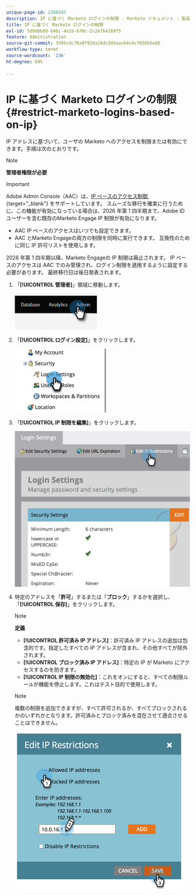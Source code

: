 ```yaml
---
unique-page-id: 2360297
description: IP に基づく Marketo ログインの制限 - Marketo ドキュメント - 製品ドキュメント
title: IP に基づく Marketo ログインの制限
exl-id: 5d9d0b88-b4bc-4e1b-b70c-2c2e7b4269f5
feature: Administration
source-git-commit: 3595cdc76a0f92da10dc5ddaac64c4cf83056e88
workflow-type: tm+mt
source-wordcount: '236'
ht-degree: 60%

---
```


# IP に基づく Marketo ログインの制限 {#restrict-marketo-logins-based-on-ip}

IP アドレスに基づいて、ユーザの Marketo へのアクセスを制限または有効にできます。手順は次のとおりです。

>[!NOTE]
>
>**管理者権限が必要**

>[!IMPORTANT]
>
>Adobe Admin Console（AAC）は、[IP ベースのアクセス制御 &#x200B;](https://helpx.adobe.com/enterprise/using/ip-based-access.html){target="_blank"} をサポートしています。 スムーズな移行を確実に行うために、この機能が有効になっている場合は、2026 年第 1 四半期まで、Adobe ID ユーザーを含む既存のMarketo Engage IP 制限が有効になります。
>
>* AAC IP ベースのアクセスはいつでも設定できます。
>* AAC とMarketo Engageの両方の制限を同時に実行できます。 互換性のために同じ IP 許可リストを使用します。
>
>2026 年第 1 四半期以降、Marketo Engageの IP 制限は廃止されます。 IP ベースのアクセスは AAC でのみ管理され、ログイン制限を適用するように設定する必要があります。 最終移行日は後日発表されます。

1. 「**[!UICONTROL 管理者]**」領域に移動します。

   ![](assets/restrict-marketo-logins-based-on-ip-1.png)

1. 「**[!UICONTROL ログイン設定]**」をクリックします。

   ![](assets/restrict-marketo-logins-based-on-ip-2.png)

1. 「**[!UICONTROL IP 制限を編集]**」をクリックします。

   ![](assets/restrict-marketo-logins-based-on-ip-3.png)

1. 特定のアドレスを「**許可**」するまたは「**ブロック**」するかを選択し、「**[!UICONTROL 保存]**」をクリックします。

   >[!NOTE]
   >
   >**定義**
   >
   >* **[!UICONTROL 許可済み IP アドレス]**：許可済み IP アドレスの追加は包含的です。指定したすべての IP アドレスが含まれ、その他すべてが除外されます。
   >* **[!UICONTROL ブロック済み IP アドレス]**：特定の IP が Marketo にアクセスするのを防ぎます。
   >* **[!UICONTROL IP 制限の無効化]**：これをオンにすると、すべての制限ルールが機能を停止します。これはテスト目的で使用します。

   >[!NOTE]
   >
   >複数の制限を追加できますが、すべて許可されるか、すべてブロックされるかのいずれかとなります。許可済みとブロック済みを混在させて適合させることはできません。

   ![](assets/restrict-marketo-logins-based-on-ip-4.png)
